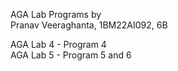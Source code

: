 AGA Lab Programs by \
Pranav Veeraghanta, 1BM22AI092, 6B

AGA Lab 4 - Program 4 \
AGA Lab 5 - Program 5 and 6
